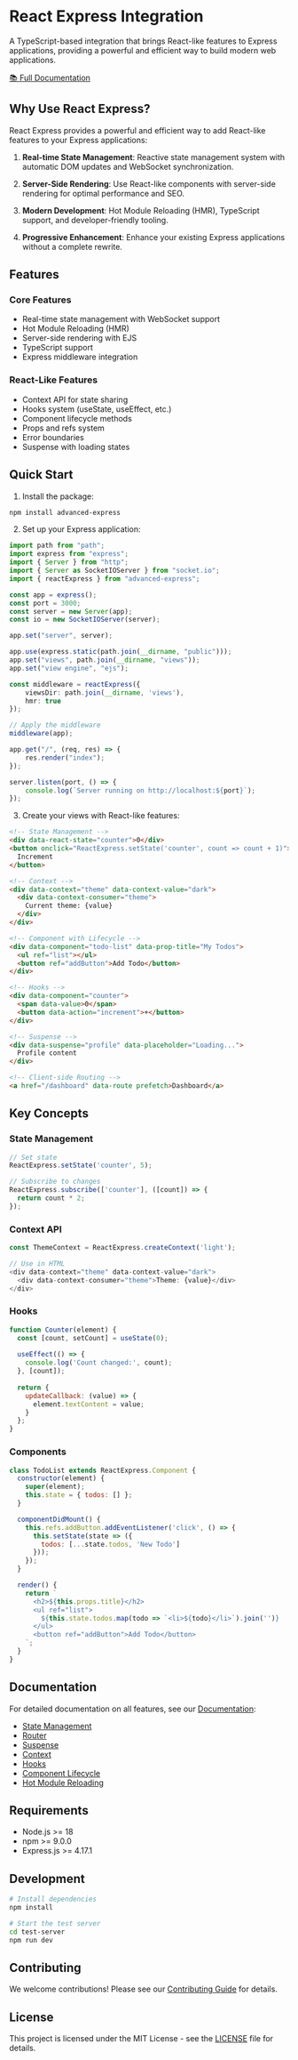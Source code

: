 # React Express Integration

A TypeScript-based integration that brings React-like features to Express applications, providing a powerful and efficient way to build modern web applications.

[📚 Full Documentation](docs/index.md)

## Why Use React Express?

React Express provides a powerful and efficient way to add React-like features to your Express applications:

1. **Real-time State Management**: Reactive state management system with automatic DOM updates and WebSocket synchronization.

2. **Server-Side Rendering**: Use React-like components with server-side rendering for optimal performance and SEO.

3. **Modern Development**: Hot Module Reloading (HMR), TypeScript support, and developer-friendly tooling.

4. **Progressive Enhancement**: Enhance your existing Express applications without a complete rewrite.

## Features

### Core Features
- Real-time state management with WebSocket support
- Hot Module Reloading (HMR)
- Server-side rendering with EJS
- TypeScript support
- Express middleware integration

### React-Like Features
- Context API for state sharing
- Hooks system (useState, useEffect, etc.)
- Component lifecycle methods
- Props and refs system
- Error boundaries
- Suspense with loading states

## Quick Start

1. Install the package:
```bash
npm install advanced-express
```

2. Set up your Express application:
```typescript
import path from "path";
import express from "express";
import { Server } from "http";
import { Server as SocketIOServer } from "socket.io";
import { reactExpress } from "advanced-express";

const app = express();
const port = 3000;
const server = new Server(app);
const io = new SocketIOServer(server);

app.set("server", server);

app.use(express.static(path.join(__dirname, "public")));
app.set("views", path.join(__dirname, "views"));
app.set("view engine", "ejs");

const middleware = reactExpress({
    viewsDir: path.join(__dirname, 'views'),
    hmr: true
});

// Apply the middleware
middleware(app);

app.get("/", (req, res) => {
    res.render("index");
});

server.listen(port, () => {
    console.log(`Server running on http://localhost:${port}`);
});
```

3. Create your views with React-like features:

```html
<!-- State Management -->
<div data-react-state="counter">0</div>
<button onclick="ReactExpress.setState('counter', count => count + 1)">
  Increment
</button>

<!-- Context -->
<div data-context="theme" data-context-value="dark">
  <div data-context-consumer="theme">
    Current theme: {value}
  </div>
</div>

<!-- Component with Lifecycle -->
<div data-component="todo-list" data-prop-title="My Todos">
  <ul ref="list"></ul>
  <button ref="addButton">Add Todo</button>
</div>

<!-- Hooks -->
<div data-component="counter">
  <span data-value>0</span>
  <button data-action="increment">+</button>
</div>

<!-- Suspense -->
<div data-suspense="profile" data-placeholder="Loading...">
  Profile content
</div>

<!-- Client-side Routing -->
<a href="/dashboard" data-route prefetch>Dashboard</a>
```

## Key Concepts

### State Management
```javascript
// Set state
ReactExpress.setState('counter', 5);

// Subscribe to changes
ReactExpress.subscribe(['counter'], ([count]) => {
  return count * 2;
});
```

### Context API
```javascript
const ThemeContext = ReactExpress.createContext('light');

// Use in HTML
<div data-context="theme" data-context-value="dark">
  <div data-context-consumer="theme">Theme: {value}</div>
</div>
```

### Hooks
```javascript
function Counter(element) {
  const [count, setCount] = useState(0);
  
  useEffect(() => {
    console.log('Count changed:', count);
  }, [count]);
  
  return {
    updateCallback: (value) => {
      element.textContent = value;
    }
  };
}
```

### Components
```javascript
class TodoList extends ReactExpress.Component {
  constructor(element) {
    super(element);
    this.state = { todos: [] };
  }

  componentDidMount() {
    this.refs.addButton.addEventListener('click', () => {
      this.setState(state => ({
        todos: [...state.todos, 'New Todo']
      }));
    });
  }

  render() {
    return `
      <h2>${this.props.title}</h2>
      <ul ref="list">
        ${this.state.todos.map(todo => `<li>${todo}</li>`).join('')}
      </ul>
      <button ref="addButton">Add Todo</button>
    `;
  }
}
```

## Documentation

For detailed documentation on all features, see our [Documentation](docs/index.md):

- [State Management](docs/state.md)
- [Router](docs/router.md)
- [Suspense](docs/suspense.md)
- [Context](docs/context.md)
- [Hooks](docs/hooks.md)
- [Component Lifecycle](docs/lifecycle.md)
- [Hot Module Reloading](docs/hmr.md)

## Requirements

- Node.js >= 18
- npm >= 9.0.0
- Express.js >= 4.17.1

## Development

```bash
# Install dependencies
npm install

# Start the test server
cd test-server
npm run dev
```

## Contributing

We welcome contributions! Please see our [Contributing Guide](CONTRIBUTING.md) for details.

## License

This project is licensed under the MIT License - see the [LICENSE](LICENSE) file for details.